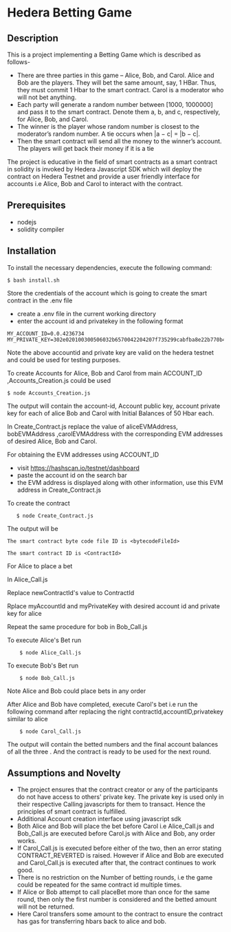 # Hedera Betting Game

## Description
This is a project implementing a Betting Game which is described as follows-
* There are three parties in this game – Alice, Bob, and Carol. Alice and Bob are
the players. They will bet the same amount, say, 1 HBar. Thus, they must commit
1 Hbar to the smart contract. Carol is a moderator who will not bet anything.
* Each party will generate a random number between [1000, 1000000] and pass it to
the smart contract. Denote them a, b, and c, respectively, for Alice, Bob, and Carol.
* The winner is the player whose random number is closest to the moderator’s random
number. A tie occurs when |a − c| = |b − c|.
* Then the smart contract will send all the money to the winner’s account. The
players will get back their money if it is a tie

The project is educative in the field of smart contracts as a smart contract in solidity is invoked by Hedera Javascript SDK which will deploy the contract on Hedera Testnet and provide a user friendly interface for accounts i.e Alice, Bob and Carol to interact with the contract.

## Prerequisites

* nodejs
* solidity compiler

## Installation

To install the necessary dependencies, execute the following command:

```
$ bash install.sh 
```

Store the credentials of the account which is going to create the smart contract in the .env file 

* create a .env file in the current working directory
* enter the account id and privatekey in the following format
```
MY_ACCOUNT_ID=0.0.4236734
MY_PRIVATE_KEY=302e020100300506032b6570042204207f735299cabfba8e22b770b450213603908ede5be6137f6dcc54f048046f0584
```

Note the above accountid and private key are valid on the hedera testnet and could be used for testing purposes.

To create Accounts for Alice, Bob and Carol from main ACCOUNT_ID ,Accounts_Creation.js could be used 

```
$ node Accounts_Creation.js
```
The output will contain the account-id, Account public key, account private key for each of alice Bob and Carol with Initial Balances of 50 Hbar each.

In Create_Contract.js 
replace the value of aliceEVMAddress, bobEVMAddress ,carolEVMAddress  with the corresponding EVM addresses of desired Alice, Bob and Carol.

For obtaining the EVM addresses using ACCOUNT_ID
* visit https://hashscan.io/testnet/dashboard
* paste the account id on the search bar
* the EVM address is displayed along with other information, use this EVM address in Create_Contract.js

To create the contract 

```
   $ node Create_Contract.js
```


The output will be 

```
The smart contract byte code file ID is <bytecodeFileId>

The smart contract ID is <ContractId>

```

For Alice to place a bet

In Alice_Call.js

Replace newContractId's value to ContractId

Rplace myAccountId and myPrivateKey with desired account id and private key for alice

Repeat the same procedure for bob in Bob_Call.js 

To execute Alice's Bet run
```
    $ node Alice_Call.js
```

To execute Bob's Bet run
```
    $ node Bob_Call.js
```
Note Alice and Bob could place bets in any order

After Alice and Bob have completed, execute Carol's bet i.e run the following command after replacing the right contractId,accountID,privatekey similar to alice

```
    $ node Carol_Call.js
```

The output will contain the betted numbers and the final account balances of all the three . And the contract is ready to be used for the next round.

## Assumptions and Novelty
* The project ensures that the contract creator or any of the participants do not have access to others' private key. The private key is used only in their respective Calling javascripts for them to transact. Hence the principles of smart contract is fulfilled.
* Additional Account creation interface using javascript sdk
* Both Alice and Bob will place the bet before Carol i.e Alice_Call.js and Bob_Call.js are executed before Carol.js with Alice and Bob, any order works.
* If Carol_Call.js is executed before either of the two, then an error stating CONTRACT_REVERTED is raised. However if Alice and Bob are executed and Carol_Call.js is executed after that, the contract continues to work good.
* There is no restriction on the Number of betting rounds, i.e the game could be repeated for the same contract id multiple times.
* If Alice or Bob attempt to call placeBet more than once for the same round, then only the first number is considered and the betted amount will not be returned.
* Here Carol transfers some amount to the contract to ensure the contract has gas for transferring hbars back to alice and bob.



